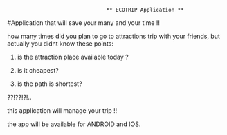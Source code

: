   
                                    ** ECOTRIP Application ** 

#Application that will save your many and your time !!

how many times did you plan to go to attractions trip with your friends, but actually you didnt know these points:

1) is the attraction place available today ?

2) is it cheapest?

3) is the path is shortest?

??!??!?!..

this application will manage your trip !! 

the app will be available for ANDROID and IOS.

